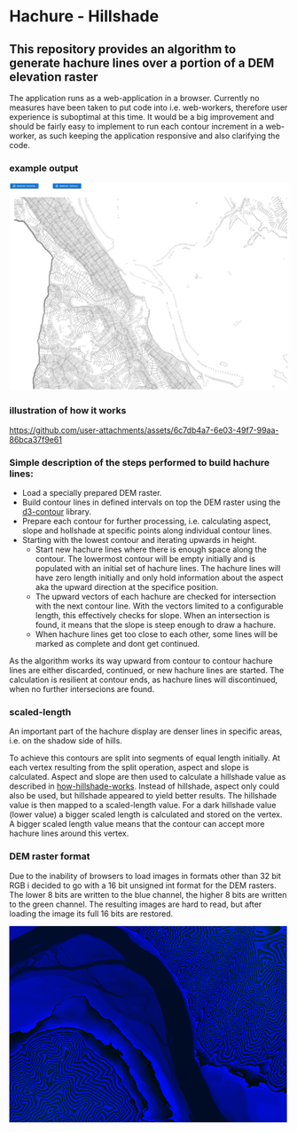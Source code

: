 # Hachure - Hillshade

## This repository provides an algorithm to generate hachure lines over a portion of a DEM elevation raster

The application runs as a web-application in a browser. Currently no measures have been taken to put code into i.e. web-workers,
therefore user experience is suboptimal at this time. It would be a big improvement and should be fairly easy to implement to
run each contour increment in a web-worker, as such keeping the application responsive and also clarifying the code.

### example output

![alt text](public/pp_hachure.png)

### illustration of how it works

https://github.com/user-attachments/assets/6c7db4a7-6e03-49f7-99aa-86bca37f9e61

### Simple description of the steps performed to build hachure lines:

- Load a specially prepared DEM raster.
- Build contour lines in defined intervals on top the DEM raster using the [d3-contour](https://d3js.org/d3-contour) library.
- Prepare each contour for further processing, i.e. calculating aspect, slope and hollshade at specific points along individual contour lines.
- Starting with the lowest contour and iterating upwards in height.
  - Start new hachure lines where there is enough space along the contour. The lowermost contour will be empty initially and is populated with an initial set of hachure lines. The hachure lines will have zero length initially and only hold information about the aspect aka the upward direction
    at the specifice position.
  - The upward vectors of each hachure are checked for intersection with the next contour line. With the vectors limited to a configurable length, this
    effectively checks for slope. When an intersection is found, it means that the slope is steep enough to draw a hachure.
  - When hachure lines get too close to each other, some lines will be marked as complete and dont get continued.

As the algorithm works its way upward from contour to contour hachure lines are either discarded, continued, or new hachure lines are started.
The calculation is resilient at contour ends, as hachure lines will discontinued, when no further intersecions are found.

### scaled-length

An important part of the hachure display are denser lines in specific areas, i.e. on the shadow side of hills.

To achieve this contours are split into segments of equal length initially. At each vertex resulting from the split operation, aspect and slope is calculated. Aspect and slope are then used to calculate a hillshade value as described in [how-hillshade-works](https://pro.arcgis.com/en/pro-app/latest/tool-reference/3d-analyst/how-hillshade-works.htm). Instead of hillshade, aspect only could also be used, but hillshade appeared to yield better results. The hillshade value is then mapped to a scaled-length value. For a dark hillshade value (lower value) a bigger scaled length is calculated and stored on the vertex. A bigger scaled length value means that the contour can accept more hachure lines around this vertex.

### DEM raster format

Due to the inability of browsers to load images in formats other than 32 bit RGB i decided to go with a 16 bit unsigned int format for the DEM rasters.
The lower 8 bits are written to the blue channel, the higher 8 bits are written to the green channel. The resulting images are hard to read, but after loading the
image its full 16 bits are restored.

![alt text](public/png_10_10_height_scaled_pynb_r8g8_duernstein.png)
